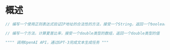 # 概述

```javascript
// 编写一个使用正则表达式验证IP地址的合法性的方法，接受一个String，返回一个boolean

// 编写一个方法，计算夏普比率，接受一个double类型的数组，返回一个double类型的值

```
```python
"""" 调用OpenAI API，通过GPT-3完成文本生成任务 """
```